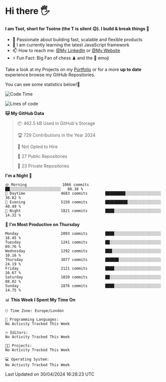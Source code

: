 # Hi there :raised_hand_with_fingers_splayed:
#### I am Tsot, short for Tsotne (the T is silent :wink:). I build & break things :space_invader:
- :telescope: Passionate about building fast, scalable and flexible products
- :seedling: I am currently learning the latest JavaScript framework 
- :mailbox: How to reach me: [@My LinkedIn](https://www.linkedin.com/in/tsotne-gvadzabia/) or [@My Website](https://tsotne.co.uk/contact)
- :zap: Fun Fact: Big Fan of chess ♟ and the 👾 emoji

Take a look at my Projects on my [Portfolio](https://tsotne.co.uk/) or for a more **up to date** experience browse my GitHub Repositories.

You can see some statistics below!:space_invader:
<!--START_SECTION:waka-->
![Code Time](http://img.shields.io/badge/Code%20Time-761%20hrs%202%20mins-blue)

![Lines of code](https://img.shields.io/badge/From%20Hello%20World%20I%27ve%20Written-5.6%20million%20lines%20of%20code-blue)

**🐱 My GitHub Data** 

> 📦 462.5 kB Used in GitHub's Storage 
 > 
> 🏆 729 Contributions in the Year 2024
 > 
> 🚫 Not Opted to Hire
 > 
> 📜 27 Public Repositories 
 > 
> 🔑 23 Private Repositories 
 > 
**I'm a Night 🦉** 

```text
🌞 Morning                1066 commits        ██░░░░░░░░░░░░░░░░░░░░░░░   08.38 % 
🌆 Daytime                4683 commits        █████████░░░░░░░░░░░░░░░░   36.82 % 
🌃 Evening                5150 commits        ██████████░░░░░░░░░░░░░░░   40.49 % 
🌙 Night                  1821 commits        ████░░░░░░░░░░░░░░░░░░░░░   14.32 % 
```
📅 **I'm Most Productive on Thursday** 

```text
Monday                   2093 commits        ████░░░░░░░░░░░░░░░░░░░░░   16.45 % 
Tuesday                  1241 commits        ██░░░░░░░░░░░░░░░░░░░░░░░   09.76 % 
Wednesday                1292 commits        ███░░░░░░░░░░░░░░░░░░░░░░   10.16 % 
Thursday                 3077 commits        ██████░░░░░░░░░░░░░░░░░░░   24.19 % 
Friday                   2121 commits        ████░░░░░░░░░░░░░░░░░░░░░   16.67 % 
Saturday                 1020 commits        ██░░░░░░░░░░░░░░░░░░░░░░░   08.02 % 
Sunday                   1876 commits        ████░░░░░░░░░░░░░░░░░░░░░   14.75 % 
```


📊 **This Week I Spent My Time On** 

```text
🕑︎ Time Zone: Europe/London

💬 Programming Languages: 
No Activity Tracked This Week

🔥 Editors: 
No Activity Tracked This Week

🐱‍💻 Projects: 
No Activity Tracked This Week

💻 Operating System: 
No Activity Tracked This Week
```


 Last Updated on 30/04/2024 16:28:23 UTC
<!--END_SECTION:waka-->
